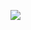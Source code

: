 
![](https://i.pinimg.com/736x/fb/32/eb/fb32eb18ef2ec50051a9f9a41c8c7d6b--meme-maker-spongebob-memes.jpg)